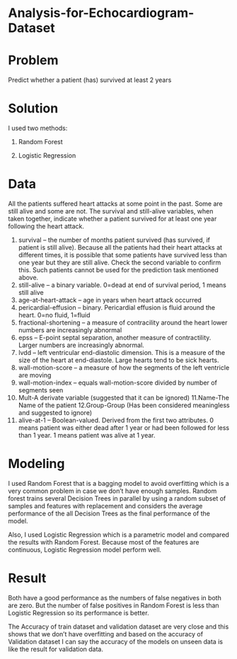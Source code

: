 # Analysis-for-Echocardiogram-Dataset

# Problem

Predict whether a patient (has) survived at least 2 years



# Solution

I used two methods:

1. Random Forest

2. Logistic Regression



# Data


All the patients suffered heart attacks at some point in the past. Some are still alive and some are not. The survival and still-alive variables, when taken together, indicate whether a patient survived for at least one year following the heart attack.

1. survival – the number of months patient survived (has survived, if patient is still alive). Because all the patients had their heart attacks at different times, it is possible that some patients have survived less than one year but they are still alive. Check the second variable to confirm this. Such patients cannot be used for the prediction task mentioned above.
2. still-alive – a binary variable. 0=dead at end of survival period, 1 means still alive
3. age-at-heart-attack – age in years when heart attack occurred
4. pericardial-effusion – binary. Pericardial effusion is fluid around the heart. 0=no fluid, 1=fluid
5. fractional-shortening – a measure of contracility around the heart lower numbers are increasingly abnormal
6. epss – E-point septal separation, another measure of contractility. Larger numbers are increasingly abnormal.
7. lvdd – left ventricular end-diastolic dimension. This is a measure of the size of the heart at end-diastole. Large hearts tend to be sick hearts.
8. wall-motion-score – a measure of how the segments of the left ventricle are moving
9. wall-motion-index – equals wall-motion-score divided by number of segments seen
10. Mult-A derivate   variable (suggested that it can be ignored)
11.Name-The Name of the patient 
12.Group-Group (Has been considered meaningless and suggested to ignore)  
13. alive-at-1 – Boolean-valued. Derived from the first two attributes. 0 means patient was either dead after 1 year or had been followed for less than 1 year. 1 means patient was alive at 1 year.



# Modeling

I used Random Forest that is a bagging model to avoid overfitting which is a very common problem in case we don’t have enough samples.
Random forest trains several Decision Trees in parallel by using a random subset of samples and features with replacement and considers 
the average performance of the all Decision Trees as the final performance of the model.

Also, I used Logistic Regression which is a parametric model and compared the results with Random Forest. Because most of the features are continuous, 
Logistic Regression model perform well.




# Result


Both have a good performance as the numbers of false negatives in both are zero. But the number of false positives in Random Forest is less than Logistic 
Regression so its performance is better.

The Accuracy of train dataset and validation dataset are very close and this shows that we don’t have overfitting and based on the accuracy of Validation dataset 
I can say the accuracy of the models on unseen data is like the result for validation data.

